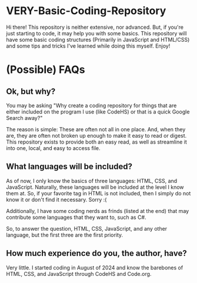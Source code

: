 # VERY-Basic-Coding-Repository
Hi there! This repository is neither extensive, nor advanced. But, if you're just starting to code, it may help you with some basics. This repository will have some basic coding structures (Primarily in JavaScript and HTML/CSS) and some tips and tricks I've learned while doing this myself. Enjoy!

# (Possible) FAQs

## Ok, but why?
You may be asking "Why create a coding repository for things that are either included on the program I use (like CodeHS) or that is a quick Google Search away?"

The reason is simple: These are often not all in one place. And, when they are, they are often not broken up enough to make it easy to read or digest. This repository exists to provide both an easy read, as well as streamline it into one, local, and easy to access file.

## What languages will be included?
As of now, I only know the basics of three languages: HTML, CSS, and JavaScript. Naturally, these languages will be included at the level I know them at. So, if your favorite tag in HTML is not included, then I simply do not know it or don't find it necessary. Sorry :(

Additionally, I have some coding nerds as frinds (listed at the end) that may contribute some languages that they want to, such as C#. 

So, to answer the question, HTML, CSS, JavaScript, and any other language, but the first three are the first priority. 

## How much experience do you, the author, have?

Very little. I started coding in August of 2024 and know the barebones of HTML, CSS, and JavaScript through CodeHS and Code.org.